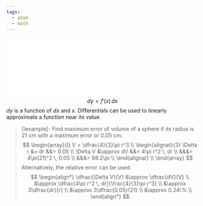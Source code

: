 ```yaml
---
tags:
  - atom
  - math
---
```

![400|center](differentials.excalidraw.md)
$$dy = f'(x) \,dx$$
$dy$ is a function of $dx$ and $x$. Differentials can be used to linearly approximate a function near its value.
>[!example]-
> Find maximum error of volume of a sphere if its radius is 21 cm with a maximum error or 0.05 cm.
> $$
> \begin{array}{l}
> 	V = \dfrac{4}{3}\pi r^3 \\
> 	\begin{alignat}{3}
> 		\Delta r &= dr &&= 0.05 \\
> 		\Delta V &\approx dV &&= 4\pi r^2 \, dr \\
> 		&&&= 4\pi(21)^2 \, 0.05 \\
> 		&&&= 88.2\pi \\
> 	\end{alignat} \\
> \end{array}
> $$
> Alternatively, the relative error can be used.
> $$
> \begin{align*}
> 	\dfrac{\Delta V}{V} &\approx \dfrac{dV}{V} \\
> 	&\approx \dfrac{4\pi r^2 \, dr}{\frac{4}{3}\pi r^3} \\
> 	&\approx 3\dfrac{dr}{r} \\
> 	&\approx 3\dfrac{0.05}{21} \\
> 	&\approx 0.24\% \\
> \end{align*}
> $$
